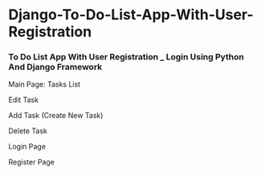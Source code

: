 # Django-To-Do-List-App-With-User-Registration
### To Do List App With User Registration _ Login   Using Python And Django Framework


Main Page: Tasks List


Edit Task


Add Task (Create New Task)


Delete Task


Login Page


Register Page
